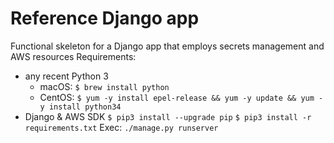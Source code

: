 # Reference Django app
Functional skeleton for a Django app that employs secrets management and AWS resources
Requirements: 
 * any recent Python 3
   * macOS: ```$ brew install python```
   * CentOS: ```$ yum -y install epel-release && yum -y update && yum -y install python34```
 * Django & AWS SDK
   ```$ pip3 install --upgrade pip```
   ```$ pip3 install -r requirements.txt```
Exec:
```./manage.py runserver```
